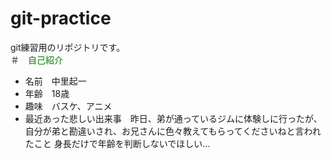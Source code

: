 # git-practice
git練習用のリポジトリです。
<br>
＃　<font color="Green">自己紹介</font>
<br>
* 名前　中里起一
* 年齢　18歳
* 趣味　バスケ、アニメ
* 最近あった悲しい出来事　昨日、弟が通っているジムに体験しに行ったが、自分が弟と勘違いされ、お兄さんに色々教えてもらってくださいねと言われたこと
身長だけで年齢を判断しないでほしい…
  

